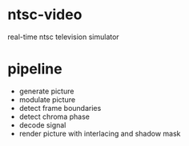 # ntsc-video

real-time ntsc television simulator

# pipeline

* generate picture
* modulate picture
* detect frame boundaries
* detect chroma phase
* decode signal
* render picture with interlacing and shadow mask

